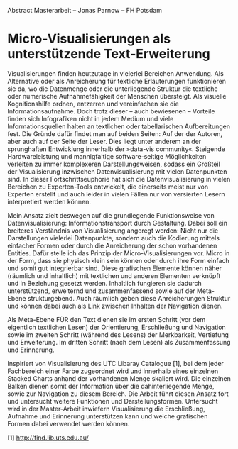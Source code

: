 Abstract Masterarbeit – Jonas Parnow – FH Potsdam

# Micro-Visualisierungen als unterstützende Text-Erweiterung

Visualisierungen finden heutzutage in vielerlei Bereichen Anwendung. Als Alternative oder als Anreicherung für textliche Erläuterungen funktionieren sie da, wo die Datenmenge oder die unterliegende Struktur die textliche oder numerische Aufnahmefähigkeit der Menschen übersteigt. Als visuelle Kognitionshilfe ordnen, entzerren und vereinfachen sie die Informationsaufnahme.
Doch trotz dieser – auch bewiesenen – Vorteile finden sich Infografiken nicht in jedem Medium und viele Informationsquellen halten an textlichen oder tabellarischen Aufbereitungen fest. Die Gründe dafür findet man auf beiden Seiten: Auf der der Autoren, aber auch auf der Seite der Leser. Dies liegt unter anderem an der sprunghaften Entwicklung innerhalb der »data-vis community«. Steigende Hardwareleistung und mannigfaltige software-seitige Möglichkeiten verleiten zu immer komplexeren Darstellungsweisen, sodass ein Großteil der Visualisierung inzwischen Datenvisualisierung mit vielen Datenpunkten sind. In dieser Fortschrittseuphorie hat sich die Datenvisualisierung in vielen Bereichen zu Experten-Tools entwickelt, die einerseits meist nur von Experten erstellt und auch leider in vielen Fällen nur von versierten Lesern interpretiert werden können.

Mein Ansatz zielt deswegen auf die grundlegende Funktionsweise von Datenvisualisierung: Informationstransport durch Gestaltung. Dabei soll ein breiteres Verständnis von Visualisierung angeregt werden: Nicht nur die Darstellungen vielerlei Datenpunkte, sondern auch die Kodierung mittels einfacher Formen oder durch die Anreicherung der schon vorhandenen Entities. Dafür stelle ich das Prinzip der Micro-Visualisierungen vor. Micro in der Form, dass sie physisch klein sein können oder durch ihre Form einfach und somit gut integrierbar sind. Diese grafischen Elemente können näher (räumlich und inhaltlich) mit textlichen und anderen Elementen verknüpft und in Beziehung gesetzt werden. Inhaltlich fungieren sie dadurch unterstützend, erweiternd und zusammenfassend sowie auf der Meta-Ebene strukturgebend. Auch räumlich geben diese Anreicherungen Struktur und können dabei auch als Link zwischen Inhalten der Navigation dienen.

Als Meta-Ebene FÜR den Text dienen sie im ersten Schritt (vor dem eigentlich textlichen Lesen) der Orientierung, Erschließung und Navigation sowie im zweiten Schritt (während des Lesens) der Merkbarkeit, Vertiefung und Erweiterung. Im dritten  Schritt (nach dem Lesen) als Zusammenfassung und Erinnerung.

Inspiriert von Visualisierung des UTC Libaray Catalogue [1], bei dem jeder Fachbereich einer Farbe zugeordnet wird und innerhalb eines einzelnen Stacked Charts anhand der vorhandenen Menge skaliert wird. Die einzelnen Balken dienen somit der Information über die dahinterliegende Menge, sowie zur Navigation zu diesem Bereich. Die Arbeit führt diesen Ansatz fort und untersucht weitere Funktionen und Darstellungsformen. Untersucht wird in der Master-Arbeit inwiefern Visualisierung die Erschließung, Aufnahme und Erinnerung unterstützen kann und welche grafischen Formen dabei verwendet werden können.

[1] http://find.lib.uts.edu.au/